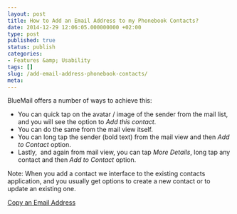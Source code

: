 ```yaml
---
layout: post
title: How to Add an Email Address to my Phonebook Contacts?
date: 2014-12-29 12:06:05.000000000 +02:00
type: post
published: true
status: publish
categories:
- Features &amp; Usability
tags: []
slug: /add-email-address-phonebook-contacts/
meta:
---
```


BlueMail offers a number of ways to achieve this:

* You can quick tap on the avatar / image of the sender from the mail list, and you will see the option to *Add this contact*.
* You can do the same from the mail view itself.
* You can long tap the sender (bold text) from the mail view and then *Add to Contact* option.
* Lastly,  and again from mail view, you can tap *More Details*, long tap any contact and then *Add to Contact* option.

Note: When you add a contact we interface to the existing contacts application, and you usually get options to create a new contact or to update an existing one.

[Copy an Email Address](/copy-email-address/)
